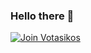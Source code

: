 ### Hello there 👋

[![Join Votasikos](https://discordapp.com/api/guilds/573881564455501864/widget.png?style=banner4)](https://discord.gg/FuswA3g)
